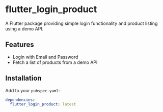 # flutter_login_product

A Flutter package providing simple login functionality and product listing using a demo API.

## Features
- Login with Email and Password
- Fetch a list of products from a demo API

## Installation
Add to your `pubspec.yaml`:
```yaml
dependencies:
  flutter_login_product: latest
